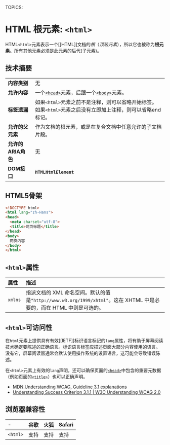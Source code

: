 TOPICS: <html>

# HTML 根元素: `<html>`

HTML`<html>`元素表示一个[[HTML]]文档的*根*（*顶级元素*），所以它也被称为**根元素**。所有其他元素必须是此元素的后代(子元素)。

## 技术摘要

|  |  |
| :-- | :-- |
| **内容类别** | 无 |
| **允许内容** | 一个[`<head>`](/zh-hans/webfrontend/<head>)元素，后跟一个[`<body>`](/zh-hans/webfrontend/<body>/)元素。|
| **标签遗漏** | 如果`<html>`元素之前不是注释，则可以省略开始标签。 如果`<html>`元素之后没有立即加上注释，则可以省略end标记。 |
| **允许的父元素** | 作为文档的根元素，或是在复合文档中任意允许的子文档片段。|
| **允许的ARIA角色** | 无 |
| **DOM接口** | **`HTMLHtmlElement`** |

## HTML5骨架

```html
<!DOCTYPE html>
<html lang="zh-Hans">
<head>
  <meta charset="utf-8">
  <title>网页标题</title>
</head>
<body>
  网页内容
</body>
</html>
```

## `<html>`属性

| 属性 | 描述 |
| :--- | :--- |
| `xmlns` | 指派文档的 XML 命名空间。默认的值是`"http://www.w3.org/1999/xhtml"`。这在 XHTML 中是必要的，而在 HTML 中则是可选的。 |

## `<html>`可访问性

在`html`元素上提供具有有效[[IETF]]标识语言标记的`lang`属性，将有助于屏幕阅读技术确定要陈述的正确语言。标识语言标签应描述页面大部分内容使用的语言。
没有它，屏幕阅读器通常会默认使用操作系统的设置语言，这可能会导致错误陈述。

在`<html>`元素上有效的`lang`声明，还可以确保页面的[`<head>`](/zh-hans/webfrontend/<head>)中包含的重要元数据（例如页面的[`<title>`](/zh-han/webfrontend/<title>)）也可以正确声明。

- [MDN Understanding WCAG, Guideline 3.1 explanations](https://wiki.developer.mozilla.org/en-US/docs/Web/Accessibility/Understanding_WCAG/Understandable#Guideline_3.1_%E2%80%94_Readable_Make_text_content_readable_and_understandable)
- [Understanding Success Criterion 3.1.1 | W3C Understanding WCAG 2.0](https://www.w3.org/TR/2016/NOTE-UNDERSTANDING-WCAG20-20161007/meaning-doc-lang-id.html)

## 浏览器兼容性

| - | 谷歌 | 火狐 | Safari |
| :--- | :--- | :--- | :--- |
| `<html>` | 支持 | 支持 | 支持 |
